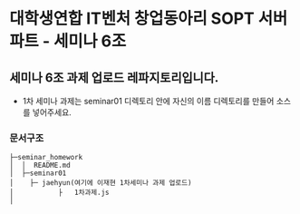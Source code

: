 # 대학생연합 IT벤처 창업동아리 SOPT 서버파트 - 세미나 6조
세미나 6조 과제 업로드 레파지토리입니다.
---
* 1차 세미나 과제는 seminar01 디렉토리 안에 자신의 이름 디렉토리를 만들어 소스를 넣어주세요.  
     
### 문서구조

```
├─seminar_homework 
│  │  README.md
│  ├─seminar01
│    ├─ jaehyun(여기에 이재현 1차세미나 과제 업로드)
│           ├   1차과제.js
│           
```

